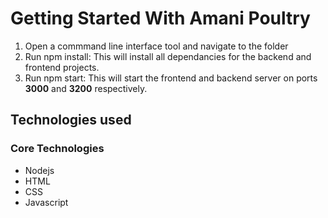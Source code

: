 # Getting Started With Amani Poultry
1. Open a commmand line interface tool and navigate to the folder 
2. Run npm install: This will install all dependancies for the backend and frontend projects.
3. Run npm start: This will start the frontend and backend server on ports **3000** and **3200** respectively.

## Technologies used
### Core Technologies
- Nodejs
- HTML
- CSS
- Javascript